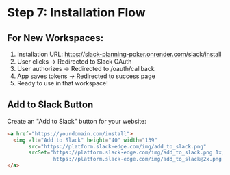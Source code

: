 # Step 7: Installation Flow
## For New Workspaces:
1. Installation URL: https://slack-planning-poker.onrender.com/slack/install
2. User clicks → Redirected to Slack OAuth
3. User authorizes → Redirected to /oauth/callback
4. App saves tokens → Redirected to success page
5. Ready to use in that workspace!

## Add to Slack Button
Create an "Add to Slack" button for your website:

```html
<a href="https://yourdomain.com/install">
  <img alt="Add to Slack" height="40" width="139" 
       src="https://platform.slack-edge.com/img/add_to_slack.png" 
       srcSet="https://platform.slack-edge.com/img/add_to_slack.png 1x, 
               https://platform.slack-edge.com/img/add_to_slack@2x.png 2x" />
</a>
```